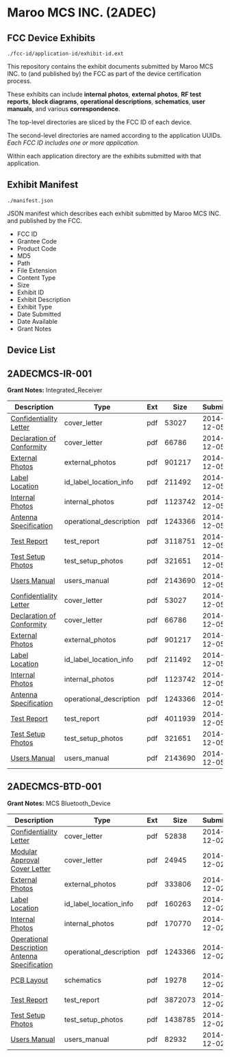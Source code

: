 # Maroo MCS INC. (2ADEC)
## FCC Device Exhibits

```
./fcc-id/application-id/exhibit-id.ext
```

This repository contains the exhibit documents submitted by Maroo MCS INC. to (and published by) the FCC as part of the device certification process.

These exhibits can include **internal photos**, **external photos**, **RF test reports**, **block diagrams**, **operational descriptions**, **schematics**, **user manuals**, and various **correspondence**.

The top-level directories are sliced by the FCC ID of each device.

The second-level directories are named according to the application UUIDs. *Each FCC ID includes one or more application.*

Within each application directory are the exhibits submitted with that application. 

## Exhibit Manifest

```
./manifest.json
```

JSON manifest which describes each exhibit submitted by Maroo MCS INC. and published by the FCC.

- FCC ID
- Grantee Code
- Product Code
- MD5
- Path
- File Extension
- Content Type
- Size
- Exhibit ID
- Exhibit Description
- Exhibit Type
- Date Submitted
- Date Available
- Grant Notes

## Device List
## 2ADECMCS-IR-001
**Grant Notes:** Integrated_Receiver

| Description | Type | Ext | Size | Submitted | Available |
| ----------- | ---- | --- | ---- | --------- | --------- |
| [Confidentiality Letter](2ADECMCS-IR-001/75b065657a127246f4974da040b81c89/2465065.pdf) | cover_letter | pdf | 53027 | 2014-12-05 | 2014-12-05 |
| [Declaration of Conformity](2ADECMCS-IR-001/75b065657a127246f4974da040b81c89/2465066.pdf) | cover_letter | pdf | 66786 | 2014-12-05 | 2014-12-05 |
| [External Photos](2ADECMCS-IR-001/75b065657a127246f4974da040b81c89/2465061.pdf) | external_photos | pdf | 901217 | 2014-12-05 | 2014-12-05 |
| [Label Location](2ADECMCS-IR-001/75b065657a127246f4974da040b81c89/2465063.pdf) | id_label_location_info | pdf | 211492 | 2014-12-05 | 2014-12-05 |
| [Internal Photos](2ADECMCS-IR-001/75b065657a127246f4974da040b81c89/2465062.pdf) | internal_photos | pdf | 1123742 | 2014-12-05 | 2014-12-05 |
| [Antenna Specification](2ADECMCS-IR-001/75b065657a127246f4974da040b81c89/2461021.pdf) | operational_description | pdf | 1243366 | 2014-12-05 | 2014-12-05 |
| [Test Report](2ADECMCS-IR-001/75b065657a127246f4974da040b81c89/2465095.pdf) | test_report | pdf | 3118751 | 2014-12-05 | 2014-12-05 |
| [Test Setup Photos](2ADECMCS-IR-001/75b065657a127246f4974da040b81c89/2465068.pdf) | test_setup_photos | pdf | 321651 | 2014-12-05 | 2014-12-05 |
| [Users Manual](2ADECMCS-IR-001/75b065657a127246f4974da040b81c89/2465060.pdf) | users_manual | pdf | 2143690 | 2014-12-05 | 2014-12-05 |
| [Confidentiality Letter](2ADECMCS-IR-001/65c311994a8c32bf10f2410822a4397b/2465065.pdf) | cover_letter | pdf | 53027 | 2014-12-05 | 2014-12-05 |
| [Declaration of Conformity](2ADECMCS-IR-001/65c311994a8c32bf10f2410822a4397b/2465066.pdf) | cover_letter | pdf | 66786 | 2014-12-05 | 2014-12-05 |
| [External Photos](2ADECMCS-IR-001/65c311994a8c32bf10f2410822a4397b/2465061.pdf) | external_photos | pdf | 901217 | 2014-12-05 | 2014-12-05 |
| [Label Location](2ADECMCS-IR-001/65c311994a8c32bf10f2410822a4397b/2465063.pdf) | id_label_location_info | pdf | 211492 | 2014-12-05 | 2014-12-05 |
| [Internal Photos](2ADECMCS-IR-001/65c311994a8c32bf10f2410822a4397b/2465062.pdf) | internal_photos | pdf | 1123742 | 2014-12-05 | 2014-12-05 |
| [Antenna Specification](2ADECMCS-IR-001/65c311994a8c32bf10f2410822a4397b/2461021.pdf) | operational_description | pdf | 1243366 | 2014-12-05 | 2014-12-05 |
| [Test Report](2ADECMCS-IR-001/65c311994a8c32bf10f2410822a4397b/2465067.pdf) | test_report | pdf | 4011939 | 2014-12-05 | 2014-12-05 |
| [Test Setup Photos](2ADECMCS-IR-001/65c311994a8c32bf10f2410822a4397b/2465068.pdf) | test_setup_photos | pdf | 321651 | 2014-12-05 | 2014-12-05 |
| [Users Manual](2ADECMCS-IR-001/65c311994a8c32bf10f2410822a4397b/2465060.pdf) | users_manual | pdf | 2143690 | 2014-12-05 | 2014-12-05 |
## 2ADECMCS-BTD-001
**Grant Notes:** MCS Bluetooth_Device

| Description | Type | Ext | Size | Submitted | Available |
| ----------- | ---- | --- | ---- | --------- | --------- |
| [Confidentiality Letter](2ADECMCS-BTD-001/c1422bb5e6e12ee5501962ca7dcb1b99/2461022.pdf) | cover_letter | pdf | 52838 | 2014-12-02 | 2014-12-02 |
| [Modular Approval Cover Letter](2ADECMCS-BTD-001/c1422bb5e6e12ee5501962ca7dcb1b99/2461023.pdf) | cover_letter | pdf | 24945 | 2014-12-02 | 2014-12-02 |
| [External Photos](2ADECMCS-BTD-001/c1422bb5e6e12ee5501962ca7dcb1b99/2461017.pdf) | external_photos | pdf | 333806 | 2014-12-02 | 2014-12-02 |
| [Label Location](2ADECMCS-BTD-001/c1422bb5e6e12ee5501962ca7dcb1b99/2461019.pdf) | id_label_location_info | pdf | 160263 | 2014-12-02 | 2014-12-02 |
| [Internal Photos](2ADECMCS-BTD-001/c1422bb5e6e12ee5501962ca7dcb1b99/2461018.pdf) | internal_photos | pdf | 170770 | 2014-12-02 | 2014-12-02 |
| [Operational Description Antenna Specification](2ADECMCS-BTD-001/c1422bb5e6e12ee5501962ca7dcb1b99/2461021.pdf) | operational_description | pdf | 1243366 | 2014-12-02 | 2014-12-02 |
| [PCB Layout](2ADECMCS-BTD-001/c1422bb5e6e12ee5501962ca7dcb1b99/2461020.pdf) | schematics | pdf | 19278 | 2014-12-02 | 2014-12-02 |
| [Test Report](2ADECMCS-BTD-001/c1422bb5e6e12ee5501962ca7dcb1b99/2461027.pdf) | test_report | pdf | 3872073 | 2014-12-02 | 2014-12-02 |
| [Test Setup Photos](2ADECMCS-BTD-001/c1422bb5e6e12ee5501962ca7dcb1b99/2461028.pdf) | test_setup_photos | pdf | 1438785 | 2014-12-02 | 2014-12-02 |
| [Users Manual](2ADECMCS-BTD-001/c1422bb5e6e12ee5501962ca7dcb1b99/2461016.pdf) | users_manual | pdf | 82932 | 2014-12-02 | 2014-12-02 |
